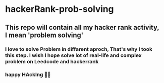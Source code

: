 # hackerRank-prob-solving

## This repo will contain all my hacker rank activity, I mean 'problem solving'
### I love to solve Problem in diffarent aproch, That's why I took this step. I wish I hope solve lot of real-life and complex problem on Leedcode and hackerrank



### happy HAckIng  👊👊

